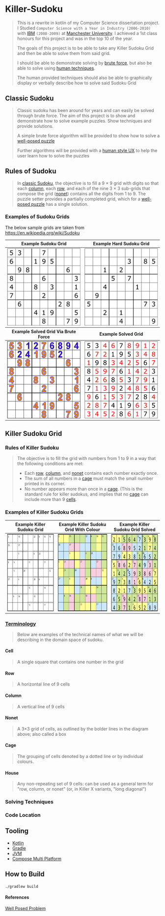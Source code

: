 # Killer-Sudoku

> This is a rewrite in kotlin of my Computer Science dissertation project. I Studied `Computer Science with a Year in Industry (2006-2010)` with [IBM][7] `(2008-2009)` at [Manchester University][8]. I achieved a 1st class honours for this project and was in the top 10 of the year.
>
> The goals of this project is to be able to take any Killer Sudoku Grid and then be able to solve them from said grid.
>
> I should be able to demonstrate solving by [brute force][5], but also be able to solve using [human techniques][9].
>
> The human provided techniques should also be able to graphically display or verbally describe how to solve said Sudoku Grid

## Classic Sudoku

> Classic sudoku has been around for years and can easily be solved through brute force. The aim of this project is to show and demonstrate how to solve example puzzles. Show techniques and provide solutions.
>
> A simple brute force algorithm will be provided to show how to solve a [well-posed puzzle][1]
>
> Further algorithms will be provided with a [human style UX][6] to help the user learn how to solve the puzzles

## Rules of Sudoku

> In [classic Sudoku](#classic-sudoku), the objective is to fill a 9 × 9 grid with digits so that each [column](#Column), each [row](#Row), and each of the nine 3 × 3 sub-grids that compose the grid ([nonet](#Nonet)) contains all the digits from 1 to 9. The puzzle setter provides a partially completed grid, which for a [well-posed puzzle][1] has a single solution.

### Examples of Sudoku Grids

The below sample grids are taken from https://en.wikipedia.org/wiki/Sudoku

<table>
  <thead>
    <tr>
      <th>Example Sudoku Grid</th>
      <th>Example Hard Sudoku Grid</th>
    </tr>
  </thead>
  <tbody>
    <tr>
      <td> <img src="./src/main/resources/images/sudoko/example-sudoku-grid.png" alt="Example Sudoku Grid" width="250px" height="250px" > </td>
      <td> <img src="./src/main/resources/images/sudoko/Sudoku_puzzle_hard_for_brute_force.png" alt="Example Hard Sudoku Grid" width="250px" height="250px"> </td>
    </tr>
  </tbody>

<thead>
    <tr>
      <th>Example Solved Grid Via Brute Force</th>
      <th>Example Solved Grid</th>
    </tr>
  </thead>

<tbody>
    <tr>
      <td> <img src="./src/main/resources/images/sudoko/Sudoku_solved_by_bactracking.gif" alt="Example Brute Force Solver" width="250px" height="250px"> </td>
      <td> <img src="./src/main/resources/images/sudoko/solved_puzzle.svg" alt="Example Solved Grid" width="250px" height="250px" > </td>
    </tr>
  </tbody>

</table>

## Killer Sudoku Grid

### Rules of Killer Sudoku

> The objective is to fill the grid with numbers from 1 to 9 in a way that the following conditions are met:
>
> * Each [row](#Row), [column](#Column), and [nonet](#Nonet) contains each number exactly once.
> * The sum of all numbers in a [cage](#Cage) must match the small number printed in its corner.
> * No number appears more than once in a [cage](#Cage). (This is the standard rule for killer sudokus, and implies that no [cage](#Cage) can include more than 9 [cells](#Cell).

### Examples of Killer Sudoku Grids

<table>
  <thead>
    <tr>
      <th>Example Killer Sudoku Grid</th>
      <th>Example Killer Sudoku Grid With Colour</th>
      <th>Example Killer Sudoku Grid Solved</th>
    </tr>
  </thead>
  <tbody>
    <tr>
      <td> <img src="./src/main/resources/images/killer-sudoko/Killersudoku_bw_with_bg2.png" alt="Example Killer Sudoku Grid" width="250px" height="250px" > </td>
      <td> <img src="./src/main/resources/images/killer-sudoko/Killersudoku_color.svg.png" alt="Example Killer Sudoku Grid with Colour" width="250px" height="250px" > </td>
      <td> <img src="./src/main/resources/images/killer-sudoko/Killersudoku_color_solution.svg.png" alt="Example Killer Sudoku Grid Solved" width="250px" height="250px" > </td>
    </tr>
  </tbody>

</table>


### [Terminology](https://en.wikipedia.org/wiki/Glossary_of_Sudoku)

> Below are examples of the technical names of what we will be describing in the domain space of sudoku.

#### Cell

> A single square that contains one number in the grid

#### Row

> A horizontal line of 9 cells

#### Column

> A vertical line of 9 cells

#### Nonet

> A 3×3 grid of cells, as outlined by the bolder lines in the diagram above; also called a box

#### Cage

> The grouping of cells denoted by a dotted line or by individual colours.

#### House

> Any non-repeating set of 9 cells: can be used as a general term for "row, column, or nonet" (or, in Killer X variants, "long diagonal")

### Solving Techniques

### Code Location

## Tooling

* [Kotlin][2]
* [Gradle][3]
* [JVM][4]
* [Compose Multi Platform][10]

## How to Build

`./gradlew build`

#### References

[Well Posed Problem][1]

[1]: https://en.wikipedia.org/wiki/Well-posed_problem
[2]: https://kotlinlang.org/
[3]: https://gradle.org/
[4]: https://www.oracle.com/java/technologies/downloads/
[5]: https://en.wikipedia.org/wiki/Brute-force_search
[6]: https://en.wikipedia.org/wiki/User_experience
[7]: https://www.ibm.com
[8]: https://www.cs.manchester.ac.uk/
[9]: https://en.wikipedia.org/wiki/Killer_sudoku#Solving_strategies
[10]: https://www.jetbrains.com/lp/compose-multiplatform/